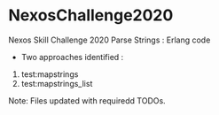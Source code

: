 # NexosChallenge2020
Nexos Skill Challenge 2020
Parse Strings : Erlang code
- Two approaches identified  :
1. test:mapstrings
2. test:mapstrings_list

Note: Files updated with requiredd TODOs.
